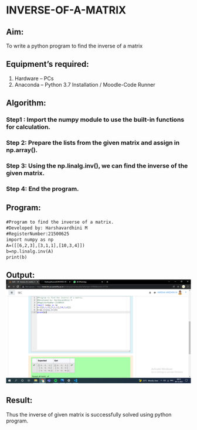 # INVERSE-OF-A-MATRIX
## Aim:
To write a python program to find the inverse of a matrix
## Equipment’s required:
1. 	Hardware – PCs
2. 	Anaconda – Python 3.7 Installation / Moodle-Code Runner
## Algorithm:
### Step1 : Import the numpy module to use the built-in functions for calculation.
### Step 2: Prepare the lists from the given matrix and assign in np.array().
### Step 3: Using the np.linalg.inv(), we can find the inverse of the given matrix.
### Step 4: End the program.

## Program:
~~~
#Program to find the inverse of a matrix.
#Developed by: Harshavardhini M
#RegisterNumber:21500625
import numpy as np
A=([[6,2,3],[3,1,1],[10,3,4]])
b=np.linalg.inv(A)
print(b)
~~~

## Output:![distance](MATHSgit.PNG)
## Result:
Thus the inverse of given matrix is successfully solved using python program.

